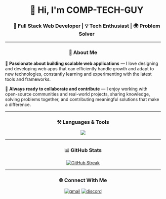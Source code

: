 
<div id="user-content-toc" align="center">
  <ul align="center" style="list-style: none;">
    <summary>
      <h1 align="center">👋 Hi, I'm COMP-TECH-GUY</h1>
      <h3 align="center">🚀 Full Stack Web Developer | 💡 Tech Enthusiast | 🌍 Problem Solver</h3>
    </summary>
  </ul>
</div>

---

<h3 align="center">📝 About Me</h3>

<p align="center">

🌱 <b>Passionate about building scalable web applications</b> — I love designing and developing web apps that can efficiently handle growth and adapt to new technologies, constantly learning and experimenting with the latest tools and frameworks.  

🤝 <b>Always ready to collaborate and contribute</b> — I enjoy working with open-source communities and real-world projects, sharing knowledge, solving problems together, and contributing meaningful solutions that make a difference.  

</p>


---


<h3 align="center">⚒️ Languages & Tools</h3>
<p align="center">
  <a href="#">
  <img src="https://skillicons.dev/icons?i=html,css,js,ts,react,tailwind,nodejs,python,java,django,mysql,postgres,mongodb,docker,git,linux,electron,figma,photoshop,blender,postman" />
  </a>
</p>

---

<h3 align="center">📊 GitHub Stats</h3>

<p align="center">
  <a href="#">
    <img src="https://github-readme-streak-stats.herokuapp.com?user=Comp-Tech-Guy&theme=github-dark-blue&background=EB545400" alt="GitHub Streak" />
  </a>
</p>

---

<h3 align="center">🌐 Connect With Me</h3>
<p align="center">
  <a href="mailto:allthought123@gmail.com" href="#"><img src="https://skillicons.dev/icons?i=gmail" alt="gmail" /></a>
  <a href="https://www.discord.com/856111985657511976" href="#" target="_blank"><img src="https://skillicons.dev/icons?i=discord" alt="discord" /></a>
</p>
